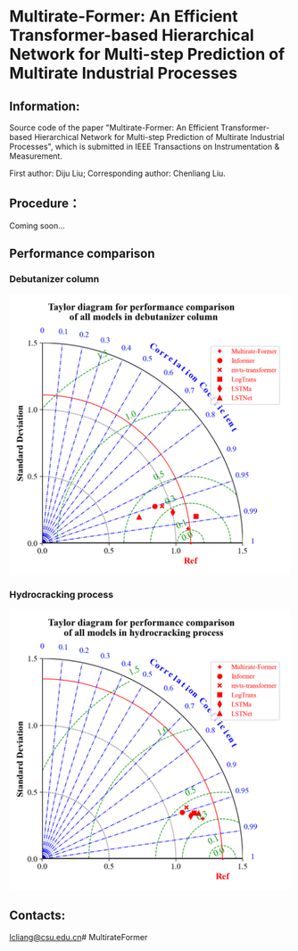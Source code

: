 # Multirate-Former: An Efficient Transformer-based Hierarchical Network for Multi-step Prediction of Multirate Industrial Processes

## Information:

Source code of the paper "Multirate-Former: An Efficient Transformer-based Hierarchical Network for Multi-step Prediction of Multirate Industrial Processes", which is submitted in IEEE Transactions on Instrumentation & Measurement.

First author: Diju Liu; Corresponding author: Chenliang Liu.

## Procedure：

Coming soon...

## Performance comparison

### Debutanizer column
![Taylor diagrams of debutanizer column](https://github.com/CSUIIS/MultirateFormer/blob/main/Taylor%20diagrams%20of%20debutanizer%20column.png)

### Hydrocracking process
![Taylor diagrams of hydrocracking process](https://github.com/CSUIIS/MultirateFormer/blob/main/Taylor%20diagrams%20of%20hydrocracking%20process.png)

## Contacts:

lcliang@csu.edu.cn# MultirateFormer
